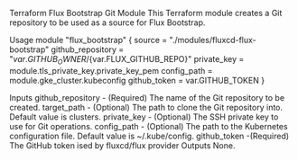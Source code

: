 Terraform Flux Bootstrap Git Module
This Terraform module creates a Git repository to be used as a source for Flux Bootstrap.

Usage
module "flux_bootstrap" {
  source            = "./modules/fluxcd-flux-bootstrap"
  github_repository = "${var.GITHUB_OWNER}/${var.FLUX_GITHUB_REPO}"
  private_key       = module.tls_private_key.private_key_pem
  config_path       = module.gke_cluster.kubeconfig
  github_token      = var.GITHUB_TOKEN
}

Inputs
github_repository - (Required) The name of the Git repository to be created.
target_path - (Optional) The path to clone the Git repository into. Default value is clusters.
private_key - (Optional) The SSH private key to use for Git operations.
config_path - (Optional) The path to the Kubernetes configuration file. Default value is ~/.kube/config.
github_token -(Required) The GitHub token ised by fluxcd/flux provider
Outputs
None.